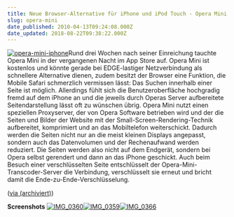 ```yaml
---
title: Neue Browser-Alternative für iPhone und iPod Touch - Opera Mini
slug: opera-mini
date_published: 2010-04-13T09:24:08.000Z
date_updated: 2018-08-22T09:38:22.000Z
---
```


[![opera-mini-iphone](//picdump.thafaker.de/2010/04/opera-mini-iphone-150x150.jpg)](http://picdump.thafaker.de/2010/04/opera-mini-iphone.jpg)Rund drei Wochen nach seiner Einreichung tauchte Opera Mini in der vergangenen Nacht im App Store auf. Opera Mini ist kostenlos und könnte gerade bei EDGE-lastiger Netzverbindung als schnellere Alternative dienen, zudem besitzt der Browser eine Funktion, die Mobile Safari schmerzlich vermissen lässt: Das Suchen innerhalb einer Seite ist möglich. Allerdings fühlt sich die Benutzeroberfläche hochgradig fremd auf dem iPhone an und die jeweils durch Operas Server aufbereitete Seitendarstellung lässt oft zu wünschen übrig. Opera Mini nutzt einen speziellen Proxyserver, der von Opera Software betrieben  wird und der die Seiten und Bilder der Website mit der Small-Screen-Rendering-Technik  aufbereitet, komprimiert und an das Mobiltelefon weiterschickt. Dadurch  werden die Seiten nicht nur an die meist kleinen Displays angepasst,  sondern auch das Datenvolumen und der Rechenaufwand werden reduziert.  Die Seiten werden also nicht auf dem Endgerät, sondern bei Opera selbst gerendert und dann an das iPhone geschickt. Auch beim Besuch einer verschlüsselten Seite entschlüsselt der  Opera-Mini-Transcoder-Server die Verbindung, verschlüsselt sie erneut  und bricht damit die Ende-zu-Ende-Verschlüsselung.

([via (archiviert)](http://web.archive.org/web/20100415041441/http://www.fscklog.com:80/2010/04/opera-mini-im-app-store-angekommen.html))

**Screenshots**
[![IMG_0360](//picdump.thafaker.de/2010/04/IMG_0360-150x150.png)](http://picdump.thafaker.de/2010/04/IMG_0360.png)[![IMG_0359](//picdump.thafaker.de/2010/04/IMG_0359-150x150.png)](http://picdump.thafaker.de/2010/04/IMG_0359.png)[![IMG_0366](//picdump.thafaker.de/2010/04/IMG_0366-150x150.png)](http://picdump.thafaker.de/2010/04/IMG_0366.png)
